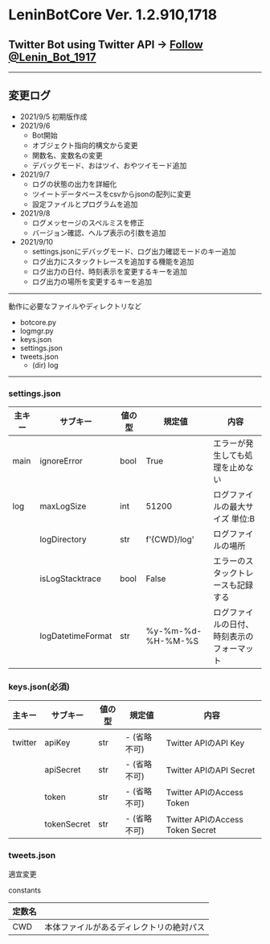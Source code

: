 # LeninBotCore Ver. 1.2.910,1718

## Twitter Bot using Twitter API → [Follow @Lenin_Bot_1917](https://twitter.com/Lenin_Bot_1917?ref_src=twsrc%5Etfw)

---

## 変更ログ

+ 2021/9/5 初期版作成
+ 2021/9/6
  + Bot開始
  + オブジェクト指向的構文から変更
  + 関数名、変数名の変更
  + デバッグモード、おはツイ、おやツイモード追加
+ 2021/9/7
  + ログの状態の出力を詳細化
  + ツイートデータベースをcsvからjsonの配列に変更
  + 設定ファイルとプログラムを追加
+ 2021/9/8
  + ログメッセージのスペルミスを修正
  + バージョン確認、ヘルプ表示の引数を追加
+ 2021/9/10
  + settings.jsonにデバッグモード、ログ出力確認モードのキー追加
  + ログ出力にスタックトレースを追加する機能を追加
  + ログ出力の日付、時刻表示を変更するキーを追加
  + ログ出力の場所を変更するキーを追加

---

動作に必要なファイルやディレクトリなど

+ botcore.py
+ logmgr.py
+ keys.json
+ settings.json
+ tweets.json
  + (dir) log

---

### settings.json

| 主キー | サブキー          | 値の型 | 規定値            | 内容                                       |
| ------ | ----------------- | ------ | ----------------- | ------------------------------------------ |
| main   | ignoreError       | bool   | True              | エラーが発生しても処理を止めない           |
| log    | maxLogSize        | int    | 51200             | ログファイルの最大サイズ 単位:B            |
|        | logDirectory      | str    | f'{CWD}/log'      | ログファイルの場所                         |
|        | isLogStacktrace   | bool   | False             | エラーのスタックトレースも記録する         |
|        | logDatetimeFormat | str    | %y-%m-%d-%H-%M-%S | ログファイルの日付、時刻表示のフォーマット |

### keys.json(必須)

| 主キー  | サブキー    | 値の型 | 規定値       | 内容                             |
| ------- | ----------- | ------ | ------------ | -------------------------------- |
| twitter | apiKey      | str    | - (省略不可) | Twitter APIのAPI Key             |
|         | apiSecret   | str    | - (省略不可) | Twitter APIのAPI Secret          |
|         | token       | str    | - (省略不可) | Twitter APIのAccess Token        |
|         | tokenSecret | str    | - (省略不可) | Twitter APIのAccess Token Secret |

### tweets.json

適宜変更

constants

| 定数名 |                                          |
| ------ | ---------------------------------------- |
| CWD    | 本体ファイルがあるディレクトリの絶対パス |
